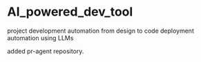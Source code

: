 # AI_powered_dev_tool
project development automation from design to code deployment automation using LLMs

added pr-agent repository.